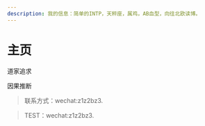 ```yaml
---
description: 我的信息：简单的INTP，天秤座，属鸡，AB血型，向往北欧读博。
---
```


# 主页

道家追求

因果推断

> 联系方式：wechat:z1z2bz3.

> TEST：wechat:z1z2bz3.



